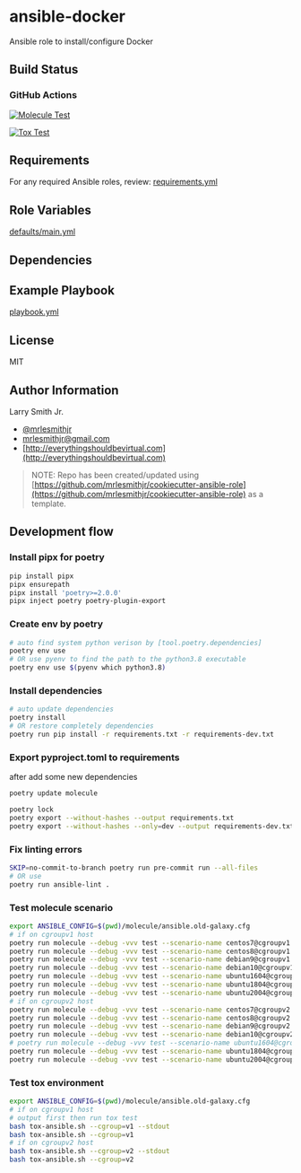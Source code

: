 # ansible-docker

Ansible role to install/configure Docker

## Build Status

### GitHub Actions

[![Molecule Test](../../actions/workflows/test-molecule.yml/badge.svg)](../../actions/workflows/test-molecule.yml)

[![Tox Test](../../actions/workflows/test-tox.yml/badge.svg)](../../actions/workflows/test-tox.yml)

## Requirements

For any required Ansible roles, review:
[requirements.yml](requirements.yml)

## Role Variables

[defaults/main.yml](defaults/main.yml)

## Dependencies

## Example Playbook

[playbook.yml](playbook.yml)

## License

MIT

## Author Information

Larry Smith Jr.

- [@mrlesmithjr](https://twitter.com/mrlesmithjr)
- [mrlesmithjr@gmail.com](mailto:mrlesmithjr@gmail.com)
- [http://everythingshouldbevirtual.com](http://everythingshouldbevirtual.com)

> NOTE: Repo has been created/updated using [https://github.com/mrlesmithjr/cookiecutter-ansible-role](https://github.com/mrlesmithjr/cookiecutter-ansible-role) as a template.


## Development flow

### Install pipx for poetry

```bash
pip install pipx
pipx ensurepath
pipx install 'poetry>=2.0.0'
pipx inject poetry poetry-plugin-export
```

### Create env by poetry

```bash
# auto find system python verison by [tool.poetry.dependencies]
poetry env use
# OR use pyenv to find the path to the python3.8 executable
poetry env use $(pyenv which python3.8)
```

### Install dependencies

```bash
# auto update dependencies
poetry install
# OR restore completely dependencies
poetry run pip install -r requirements.txt -r requirements-dev.txt
```

### Export pyproject.toml to requirements

after add some new dependencies

```bash
poetry update molecule
```


```bash
poetry lock
poetry export --without-hashes --output requirements.txt
poetry export --without-hashes --only=dev --output requirements-dev.txt
```

### Fix linting errors

```bash
SKIP=no-commit-to-branch poetry run pre-commit run --all-files
# OR use
poetry run ansible-lint .
```

### Test molecule scenario

```bash
export ANSIBLE_CONFIG=$(pwd)/molecule/ansible.old-galaxy.cfg
# if on cgroupv1 host
poetry run molecule --debug -vvv test --scenario-name centos7@cgroupv1
poetry run molecule --debug -vvv test --scenario-name centos8@cgroupv1
poetry run molecule --debug -vvv test --scenario-name debian9@cgroupv1
poetry run molecule --debug -vvv test --scenario-name debian10@cgroupv1
poetry run molecule --debug -vvv test --scenario-name ubuntu1604@cgroupv1
poetry run molecule --debug -vvv test --scenario-name ubuntu1804@cgroupv1
poetry run molecule --debug -vvv test --scenario-name ubuntu2004@cgroupv1
# if on cgroupv2 host
poetry run molecule --debug -vvv test --scenario-name centos7@cgroupv2
poetry run molecule --debug -vvv test --scenario-name centos8@cgroupv2
poetry run molecule --debug -vvv test --scenario-name debian9@cgroupv2
poetry run molecule --debug -vvv test --scenario-name debian10@cgroupv2
# poetry run molecule --debug -vvv test --scenario-name ubuntu1604@cgroupv2
poetry run molecule --debug -vvv test --scenario-name ubuntu1804@cgroupv2
poetry run molecule --debug -vvv test --scenario-name ubuntu2004@cgroupv2
```

### Test tox environment

```bash
export ANSIBLE_CONFIG=$(pwd)/molecule/ansible.old-galaxy.cfg
# if on cgroupv1 host
# output first then run tox test
bash tox-ansible.sh --cgroup=v1 --stdout
bash tox-ansible.sh --cgroup=v1
# if on cgroupv2 host
bash tox-ansible.sh --cgroup=v2 --stdout
bash tox-ansible.sh --cgroup=v2
```
